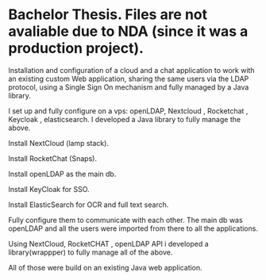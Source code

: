 # Bachelor Thesis. Files are not avaliable due to NDA (since it was a production project).

Installation and configuration of a cloud and a chat application to work with an existing custom Web application, sharing the same users via the LDAP protocol, using a Single Sign On mechanism and fully managed by a Java library.

I set up and fully configure on a vps: openLDAP, Nextcloud , Rocketchat , Keycloak , elasticsearch.
I developed a Java library to fully manage the above. 

Install NextCloud (lamp stack).

Install RocketChat (Snaps).

Install openLDAP as the main db.

Install KeyCloak for SSO.

Install ElasticSearch for OCR and full text search.

Fully configure them to communicate with each other. The main db was openLDAP and all the users were imported from there to all the applications.

Using NextCloud, RocketCHAT , openLDAP API i developed a library(wrappper) to fully manage all of the above. 

All of those were build on an existing Java web application.
